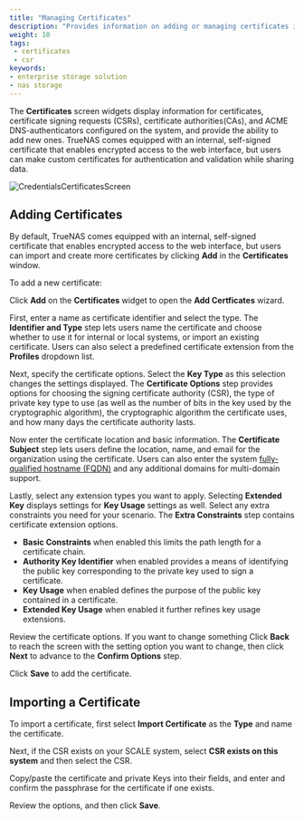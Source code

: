 ```yaml
---
title: "Managing Certificates"
description: "Provides information on adding or managing certificates in SCALE."
weight: 10
tags:
 - certificates
 - csr
keywords:
- enterprise storage solution
- nas storage 
---
```


The **Certificates** screen widgets display information for certificates, certificate signing requests (CSRs), certificate authorities(CAs), and ACME DNS-authenticators configured on the system, and provide the ability to add new ones.
TrueNAS comes equipped with an internal, self-signed certificate that enables encrypted access to the web interface, but users can make custom certificates for authentication and validation while sharing data.

![CredentialsCertificatesScreen](/images/SCALE/Credentials/CredentialsCertificatesScreen.png "Credentials Certificates Screen")

## Adding Certificates

By default, TrueNAS comes equipped with an internal, self-signed certificate that enables encrypted access to the web interface, but users can import and create more certificates by clicking **Add** in the **Certificates** window.

To add a new certificate:

Click **Add** on the **Certificates** widget to open the **Add Certficates** wizard.

First, enter a name as certificate identifier and select the type.
The **Identifier and Type** step lets users name the certificate and choose whether to use it for internal or local systems, or import an existing certificate.
Users can also select a predefined certificate extension from the **Profiles** dropdown list.

Next, specify the certificate options. Select the **Key Type** as this selection changes the settings displayed.
The **Certificate Options** step provides options for choosing the signing certificate authority (CSR), the type of private key type to use (as well as the number of bits in the key used by the cryptographic algorithm), the cryptographic algorithm the certificate uses, and how many days the certificate authority lasts.

Now enter the certificate location and basic information.
The **Certificate Subject** step lets users define the location, name, and email for the organization using the certificate.
Users can also enter the system [fully-qualified hostname (FQDN)](https://kb.iu.edu/d/aiuv) and any additional domains for multi-domain support.

Lastly, select any extension types you want to apply. Selecting **Extended Key** displays settings for **Key Usage** settings as well. Select any extra constraints you need for your scenario.
The **Extra Constraints** step contains certificate extension options.

* **Basic Constraints** when enabled this limits the path length for a certificate chain.
* **Authority Key Identifier** when enabled provides a means of identifying the public key corresponding to the private key used to sign a certificate.
* **Key Usage** when enabled defines the purpose of the public key contained in a certificate.
* **Extended Key Usage** when enabled it further refines key usage extensions.

Review the certificate options. If you want to change something Click **Back** to reach the screen with the setting option you want to change, then click **Next** to advance to the **Confirm Options** step.

Click **Save** to add the certificate.

## Importing a Certificate

To import a certificate, first select **Import Certificate** as the **Type** and name the certificate.

Next, if the CSR exists on your SCALE system, select **CSR exists on this system** and then select the CSR.

Copy/paste the certificate and private Keys into their fields, and enter and confirm the passphrase for the certificate if one exists.

Review the options, and then click **Save**.
